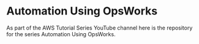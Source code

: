 Automation Using OpsWorks
=========================

As part of the AWS Tutorial Series YouTube channel here is the repository for the series Automation Using OpsWorks.


